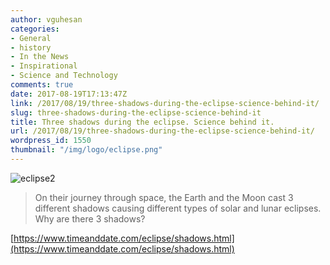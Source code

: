 ```yaml
---
author: vguhesan
categories:
- General
- history
- In the News
- Inspirational
- Science and Technology
comments: true
date: 2017-08-19T17:13:47Z
link: /2017/08/19/three-shadows-during-the-eclipse-science-behind-it/
slug: three-shadows-during-the-eclipse-science-behind-it
title: Three shadows during the eclipse. Science behind it. 
url: /2017/08/19/three-shadows-during-the-eclipse-science-behind-it/
wordpress_id: 1550
thumbnail: "/img/logo/eclipse.png"
---
```


![eclipse2](/img/2017/08/eclipse2.jpg)


<blockquote>On their journey through space, the Earth and the Moon cast 3 different shadows causing different types of solar and lunar eclipses. Why are there 3 shadows?</blockquote>


[https://www.timeanddate.com/eclipse/shadows.html](https://www.timeanddate.com/eclipse/shadows.html)
